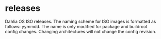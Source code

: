 # releases
Dahlia OS ISO releases.
The naming scheme for ISO images is formatted as follows:
yymmdd.<daily revision>
The name is only modified for package and buildroot config changes. Changing architectures will not change the config revision.
